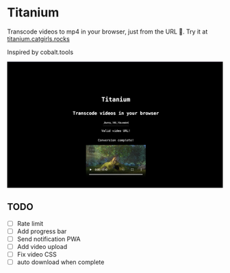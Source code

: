 # Titanium
Transcode videos to mp4 in your browser, just from the URL 🐐. Try it at [titanium.catgirls.rocks](https://titanium.catgirls.rocks)

Inspired by cobalt.tools

![Example](docs/example.png)

## TODO
- [ ] Rate limit
- [ ] Add progress bar
- [ ] Send notification PWA
- [ ] Add video upload
- [ ] Fix video CSS
- [ ] auto download when complete